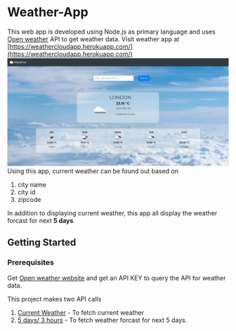 # Weather-App

This web app is developed using Node.js as primary language and uses [Open weather](https://openweathermap.org/api) API to get weather data. Visit weather app at [https://weathercloudapp.herokuapp.com/](https://weathercloudapp.herokuapp.com/)
![Weather App](weatherapp.png)
Using this app, current weather can be found out based on 
1. city name
2. city id
3. zipcode

In addition to displaying current weather, this app all display the weather forcast for next **5 days**.
## Getting Started

### Prerequisites

Get [Open weather website](https://openweathermap.org/api) and get an API KEY to query the API for weather data.

This project makes two API calls 
1. [Current Weather](api.openweathermap.org/data/2.5/weather?q=London) - To fetch current weather
2. [5 days/ 3 hours](api.openweathermap.org/data/2.5/forecast?q=London,us&mode=xml) - To fetch weather forcast for next 5 days.


